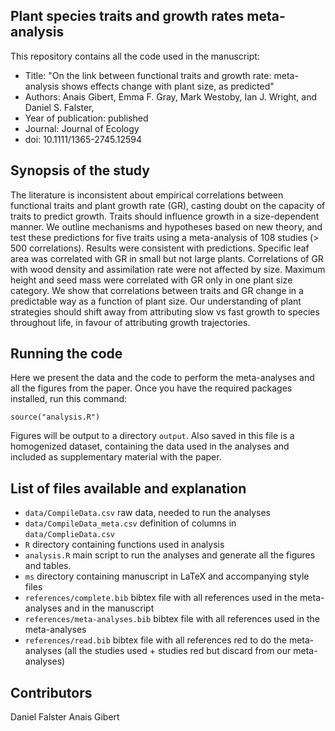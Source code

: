 Plant species traits and growth rates meta-analysis
--------

This repository contains all the code used in the manuscript:

* Title: "On the link between functional traits and growth rate: meta-analysis shows effects change with plant size, as predicted"
* Authors: Anais Gibert, Emma F. Gray, Mark Westoby,  Ian J. Wright, and Daniel S. Falster,
* Year of publication: published
* Journal: Journal of Ecology
* doi: 10.1111/1365-2745.12594

Synopsis of the study
--------
The literature is inconsistent about empirical correlations between functional traits and plant growth rate (GR), casting doubt on the capacity of traits to predict growth.
Traits should influence growth in a size-dependent manner. We outline mechanisms and hypotheses based on new theory, and test these predictions for five traits using a meta-analysis of 108 studies (> 500 correlations).
Results were consistent with predictions. Specific leaf area was correlated with GR in small but not large plants. Correlations of GR with wood density and assimilation rate were not affected by size. Maximum height and seed mass were correlated with GR only in one plant size category.
We show that correlations between traits and GR change in a predictable way as a function of plant size. Our understanding of plant strategies should shift away from attributing slow vs fast growth to species throughout life, in favour of attributing growth trajectories.

Running the code
--------

Here we present the data and the code to perform the meta-analyses and all the figures from the paper. Once you have the required packages installed, run this command:

```
source("analysis.R")
```

Figures will be output to a directory `output`. Also saved in this file is a homogenized dataset, containing the data used in the analyses and included as supplementary material with the paper.

List of files available and explanation
--------

- `data/CompileData.csv` raw data, needed to run the analyses
- `data/CompileData_meta.csv` definition of columns in `data/ComplieData.csv`
- `R` directory containing functions used in analysis
- `analysis.R` main script to run the analyses and generate all the figures and tables.
- `ms` directory containing manuscript in LaTeX and accompanying style files 
- `references/complete.bib` bibtex file with all references used in the meta-analyses and in the manuscript
- `references/meta-analyses.bib` bibtex file with all references used in the meta-analyses
- `references/read.bib` bibtex file with all references red to do the meta-analyses (all the studies used + studies red but discard from our meta-analyses)

Contributors
------------------------
Daniel Falster
Anais Gibert
